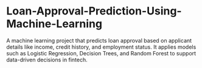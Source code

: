 # Loan-Approval-Prediction-Using-Machine-Learning
A machine learning project that predicts loan approval based on applicant details like income, credit history, and employment status. It applies models such as Logistic Regression, Decision Trees, and Random Forest to support data-driven decisions in fintech.
